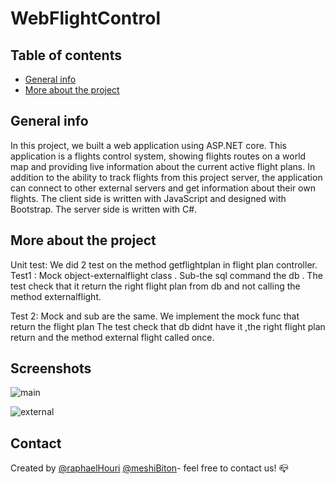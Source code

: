 # WebFlightControl

## Table of contents
* [General info](#general-info)
* [More about the project](#more-about-the-project)

## General info
In this project, we built a web application using ASP.NET core.
This application is a flights control system, showing flights routes on a world map and providing live information about the current active flight plans.
In addition to the ability to track flights from this project server, the application can connect to other external servers and get information about their own flights.
The client side is written with JavaScript and designed with Bootstrap. The server side is written with C#.

## More about the project
Unit test:
We did 2 test on the method getflightplan in flight plan controller.
Test1 :
Mock object-externalflight class .
Sub-the sql command the db .
The test check that it return the right flight plan from db and not calling the method externalflight.

Test 2:
Mock and sub are the same.
We implement the mock func that return the flight plan
The test check that db didnt have it ,the right flight plan return and the method external flight called once.

## Screenshots
![main](https://user-images.githubusercontent.com/58934116/110238347-d81c3700-7f49-11eb-990d-d4b72fe64626.jpg)

![external](https://user-images.githubusercontent.com/58934116/110238395-1580c480-7f4a-11eb-8074-b8b2238af729.jpg)

## Contact
Created by [@raphaelHouri](https://github.com/raphaelHouri) [@meshiBiton](https://github.com/meshibiton)- feel free to contact us! :mailbox_closed:

